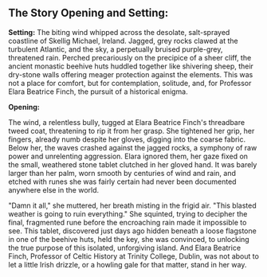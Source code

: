 ## The Story Opening and Setting:

**Setting:** The biting wind whipped across the desolate, salt-sprayed coastline of Skellig Michael, Ireland. Jagged, grey rocks clawed at the turbulent Atlantic, and the sky, a perpetually bruised purple-grey, threatened rain. Perched precariously on the precipice of a sheer cliff, the ancient monastic beehive huts huddled together like shivering sheep, their dry-stone walls offering meager protection against the elements. This was not a place for comfort, but for contemplation, solitude, and, for Professor Elara Beatrice Finch, the pursuit of a historical enigma.

**Opening:**

The wind, a relentless bully, tugged at Elara Beatrice Finch's threadbare tweed coat, threatening to rip it from her grasp. She tightened her grip, her fingers, already numb despite her gloves, digging into the coarse fabric.  Below her, the waves crashed against the jagged rocks, a symphony of raw power and unrelenting aggression.  Elara ignored them, her gaze fixed on the small, weathered stone tablet clutched in her gloved hand. It was barely larger than her palm, worn smooth by centuries of wind and rain, and etched with runes she was fairly certain had never been documented anywhere else in the world.

"Damn it all," she muttered, her breath misting in the frigid air. "This blasted weather is going to ruin everything."  She squinted, trying to decipher the final, fragmented rune before the encroaching rain made it impossible to see. This tablet, discovered just days ago hidden beneath a loose flagstone in one of the beehive huts, held the key, she was convinced, to unlocking the true purpose of this isolated, unforgiving island.  And Elara Beatrice Finch, Professor of Celtic History at Trinity College, Dublin, was not about to let a little Irish drizzle, or a howling gale for that matter, stand in her way.
